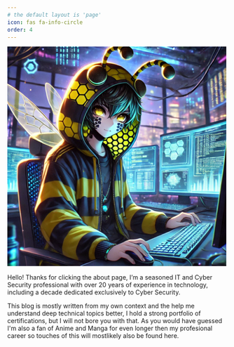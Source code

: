 ```yaml
---
# the default layout is 'page'
icon: fas fa-info-circle
order: 4
---
```


<img src="/assets/img/about.webp" alt="Wink to my handle" width="500" height="500" />


Hello! Thanks for clicking the about page, I’m a seasoned IT and Cyber Security professional with over 20 years of experience in technology, including a decade dedicated exclusively to Cyber Security. 

This blog is mostly written from my own context and the help me understand deep technical topics better, I hold a strong portfolio of certifications, but I will not bore you with that. As you would have guessed I'm also a fan of Anime and Manga for even longer then my profesional career so touches of this will mostlikely also be found here. 


